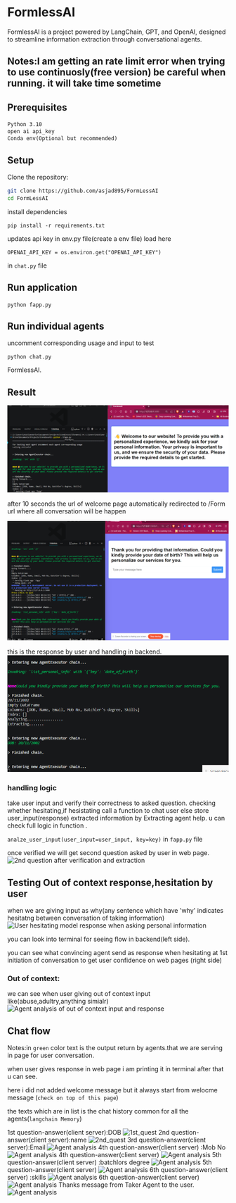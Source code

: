 # FormlessAI

FormlessAI is a project powered by LangChain, GPT, and OpenAI, designed to streamline information extraction through conversational agents.

## Notes:I am getting an rate limit error when trying to use continuosly(free version) be careful when running. it will take time sometime

## Prerequisites

```
Python 3.10
open ai api_key
Conda env(Optional but recommended)
```

## Setup

Clone the repository:

   ```bash
   git clone https://github.com/asjad895/FormLessAI
   cd FormLessAI
   ```

install dependencies

```
pip install -r requirements.txt
```
updates api key in env.py file(create a env file)
load here

```
OPENAI_API_KEY = os.environ.get("OPENAI_API_KEY")
```

in ```chat.py``` file

## Run application

```
python fapp.py
```

## Run individual agents

uncomment corresponding usage and input to test

```
python chat.py
```

FormlessAI.

## Result

![Welcome message by Initiator Agent](./webpage_result/initiatiator.png)

after 10 seconds the url of welcome page automatically redirected to /Form url where all conversation will be happen

![1st question asked by Taker Agent](./webpage_result/1st_q.png)

this is the response by user and handling in backend.
![Handling user response of 1st question](./webpage_result/1st_q_handling_backend.png)

### handling logic

take user input and verify their correctness to asked question.
checking whether hesitating,if hesistating call a function to chat user else store user_input(response)
extracted information by Extracting agent help.
u can check full logic in function  .

```analze_user_input(user_input=user_input, key=key)```
in ```fapp.py``` file

once verified we will get second question asked by user in web page.
![2nd question after verification and extraction](./webpage_result/2nd_q.png)

## Testing Out of context response,hesitation by user

when we are giving input as why(any sentence which have 'why' indicates hesitatng between conversation of taking information)
![User hesitating model response when asking personal information](./webpage_result/hesitating_why.png)

you can look into terminal for seeing flow in backend(left side).

you can see what convincing agent send as response when hesitating at 1st initiation of conversation to get user confidence  on web pages (right side)

### Out of context:

we can see when user giving out of context input like(abuse,adultry,anything simialr)
![Agent analysis of out of context input and response](./webpage_result/2nd_q.png)


## Chat flow
Notes:in ```green``` color text is the output return by agents.that we are serving in page for user conversation.

when user gives response in web page i am printing it in terminal after that u can see.

here i did not added welcome message  but it always start from welocme message (```check on top of this page```)

the texts which are in list is the chat history common for all the agents(```langchain Memory```)

1st question-answer(client server):DOB
![1st_quest](./webpage_result/1st_q_f.png)
2nd question-answer(client server):name
![2nd_quest](./webpage_result/2nd_q_f.png)
3rd question-answer(client server):Email
![Agent analysis](./webpage_result/3rd_q.png)
4th question-answer(client server) :Mob No
![Agent analysis ](./webpage_result/4_q.png)
4th question-answer(client server)
![Agent analysis](./webpage_result/4_q_1.png)
5th question-answer(client server) :batchlors degree
![Agent analysis](./webpage_result/5_q.png)
5th question-answer(client server)
![Agent analysis ](./webpage_result/5_q_1.png)
6th question-answer(client server) :skills
![Agent analysis ](./webpage_result/6_q.png)
6th question-answer(client server)
![Agent analysis ](./webpage_result/6_q_1.png)
Thanks message from Taker Agent to the user.
![Agent analysis ](./webpage_result/final_thanks.png)
